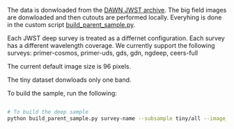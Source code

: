 
The data is donwloaded from the [DAWN JWST archive](https://dawn-cph.github.io/dja/index.html). The big field images are donwloaded and then cutouts are performed locally. Everyhing is done in the custom script [build_parent_sample.py](build_parent_sample.py).

Each JWST deep survey is treated as a differnet configuration. Each survey has a different wavelength coverage.
We currently support the following surveys: primer-cosmos, primer-uds, gds, gdn, ngdeep, ceers-full

The current default image size is 96 pixels.

The tiny dataset donwloads only one band. 

To build the sample, run the following:
```bash

# To build the deep sample
python build_parent_sample.py survey-name --subsample tiny/all --image_dir path/to/big/fields/are/stored default is current folder --output_dir path/to/dataset 
